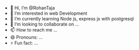 - 👋 Hi, I’m @RohanTaja
- 👀 I’m interested in web Development
- 🌱 I’m currently learning Node js, express js with postgresql
- 💞️ I’m looking to collaborate on ...
- 📫 How to reach me ...
- 😄 Pronouns: ...
- ⚡ Fun fact: ...

<!---
RohanTaja/RohanTaja is a ✨ special ✨ repository because its `README.md` (this file) appears on your GitHub profile.
You can click the Preview link to take a look at your changes.
--->
